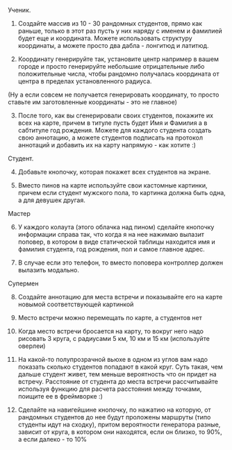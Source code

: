 Ученик. 

1. Создайте массив из 10 - 30 рандомных студентов, прямо как раньше, только в этот раз пусть у них наряду с именем и фамилией будет еще и координата. Можете использовать структуру координаты, а можете просто два дабла - лонгитюд и латитюд. 

2. Координату генерируйте так, установите центр например в вашем городе и просто генерируйте небольшие отрицательные либо положительные числа, чтобы рандомно получалась координата от центра в пределах установленного радиуса.

(Ну а если совсем не получается генерировать координату, то просто ставьте им заготовленные координаты - это не главное)

3. После того, как вы сгенерировали своих студентов, покажите их всех на карте, причем в титуле пусть будет Имя и Фамилия а в сабтитуле год рождения. Можете для каждого студента создать свою аннотацию, а можете студентов подписать на протокол аннотаций и добавить их на карту напрямую - как хотите :)

Студент.

4. Добавьте кнопочку, которая покажет всех студентов на экране.

5. Вместо пинов на карте используйте свои кастомные картинки, причем если студент мужского пола, то картинка должна быть одна, а для девушек другая.

Мастер

6. У каждого колаута (этого облачка над пином) сделайте кнопочку информации справа так, что когда я на нее нажимаю вылазит поповер, в котором в виде статической таблицы находится имя и фамилия студента, год рождения, пол и самое главное адрес.

7. В случае если это телефон, то вместо поповера контроллер должен вылазить модально.

Супермен

8. Создайте аннотацию для места встречи и показывайте его на карте новымой соответствующей картинкой

9. Место встречи можно перемещать по карте, а студентов нет

10. Когда место встречи бросается на карту, то вокруг него надо рисовать 3 круга, с радиусами 5 км, 10 км и 15 км (используйте оверлеи)

11. На какой-то полупрозрачной вьюхе в одном из углов вам надо показать сколько студентов попадают в какой круг. Суть такая, чем дальше студент живет, тем меньше вероятность что он придет на встречу. Расстояние от студента до места встречи рассчитывайте используя функцию для расчета расстояния между точками, поищите ее в фреймворке :)

12. Сделайте на навигейшине кнопочку, по нажатию на которую, от рандомных студентов до нее будут проложены маршруты (типо студенты идут на сходку), притом вероятности генератора разные, зависит от круга, в котором они находятся, если он близко, то 90%, а если далеко - то 10%